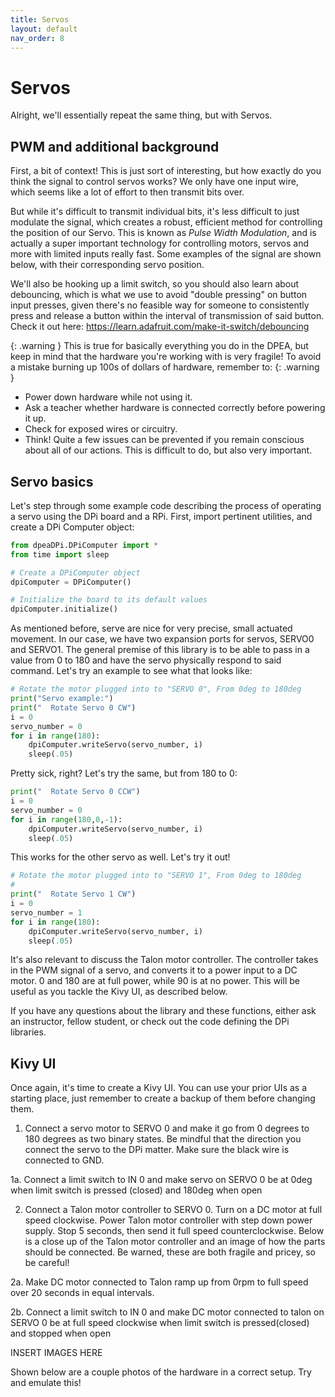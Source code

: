 ```yaml
---
title: Servos
layout: default
nav_order: 8
---
```

# Servos 
Alright, we'll essentially repeat the same thing, but with Servos. 

## PWM and additional background
First, a bit of context! This is just sort of interesting, but how exactly do you think the signal to control servos works? We only have one input wire, which seems like a lot of effort to then transmit bits over. 

But while it's difficult to transmit individual bits, it's less difficult to just modulate the signal, which creates a robust, efficient method for controlling the position of our Servo. This is known as *Pulse Width Modulation*, and is actually a super important technology for controlling motors, servos and more with limited inputs really fast. Some examples of the signal are shown below, with their corresponding servo position. 

We'll also be hooking up a limit switch, so you should also learn about debouncing, which is what we use to avoid "double pressing" on button input presses, given there's no feasible way for someone to consistently press and release a button within the interval of transmission of said button. Check it out here: https://learn.adafruit.com/make-it-switch/debouncing

{: .warning }
This is true for basically everything you do in the DPEA, but keep in mind that the hardware you're working with is very fragile! To avoid a mistake burning up 100s of dollars of hardware, remember to: 
{: .warning }
- Power down hardware while not using it.
- Ask a teacher whether hardware is connected correctly before powering it up. 
- Check for exposed wires or circuitry. 
- Think! Quite a few issues can be prevented if you remain conscious about all of our actions. This is difficult to do, but also very important.  

## Servo basics 
Let's step through some example code describing the process of operating a servo using the DPi board and a RPi. First, import pertinent utilities, and create a DPi Computer object: 
```py
from dpeaDPi.DPiComputer import *
from time import sleep

# Create a DPiComputer object
dpiComputer = DPiComputer()

# Initialize the board to its default values
dpiComputer.initialize()
```

As mentioned before, serve are nice for very precise, small actuated movement. In our case, we have two expansion ports for servos, SERVO0 and SERVO1. The general premise of this library is to be able to pass in a value from 0 to 180 and have the servo physically respond to said command. Let's try an example to see what that looks like: 
```py
# Rotate the motor plugged into to "SERVO 0", From 0deg to 180deg
print("Servo example:")
print("  Rotate Servo 0 CW")
i = 0
servo_number = 0
for i in range(180):
    dpiComputer.writeServo(servo_number, i)
    sleep(.05)
```
Pretty sick, right? Let's try the same, but from 180 to 0: 
```py
print("  Rotate Servo 0 CCW")
i = 0
servo_number = 0
for i in range(180,0,-1):
    dpiComputer.writeServo(servo_number, i)
    sleep(.05)
```
This works for the other servo as well. Let's try it out!
```py
# Rotate the motor plugged into to "SERVO 1", From 0deg to 180deg
#
print("  Rotate Servo 1 CW")
i = 0
servo_number = 1
for i in range(180):
    dpiComputer.writeServo(servo_number, i)
    sleep(.05)
```

It's also relevant to discuss the Talon motor controller. The controller takes in the PWM signal of a servo, and converts it to a power input to a DC motor. 0 and 180 are at full power, while 90 is at no power. This will be useful as you tackle the Kivy UI, as described below.


If you have any questions about the library and these functions, either ask an instructor, fellow student, or check out the code defining the DPi libraries. 

## Kivy UI 
Once again, it's time to create a Kivy UI. You can use your prior UIs as a starting place, just remember to create a backup of them before changing them. 

1. Connect a servo motor to SERVO 0 and make it go from 0 degrees to 180 degrees as two binary states. Be mindful that the direction you connect the servo to the DPi matter. Make sure the black wire is connected to GND.

1a. Connect a limit switch to IN 0 and make servo on SERVO 0 be at 0deg when limit switch is pressed (closed) and 180deg when open

2. Connect a Talon motor controller to SERVO 0. Turn on a DC motor at full speed clockwise. Power Talon motor controller with step down power supply. Stop 5 seconds, then send it full speed counterclockwise. Below is a close up of the Talon motor controller and an image of how the parts should be connected. Be warned, these are both fragile and pricey, so be careful!

2a. Make DC motor connected to Talon ramp up from 0rpm to full speed over 20 seconds in equal intervals.

2b. Connect a limit switch to IN 0 and make DC motor connected to talon on SERVO 0 be at full speed clockwise when limit switch is pressed(closed) and stopped when open

INSERT IMAGES HERE 

Shown below are a couple photos of the hardware in a correct setup. Try and emulate this!

